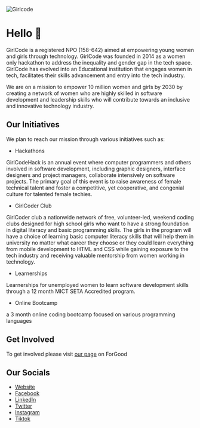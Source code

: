 
![Girlcode](https://cms.girlcode.co.za/wp-content/uploads/2022/11/Social-Media-Banner.png)

# Hello 👋

GirlCode is a registered NPO (158-642) aimed at empowering young women and girls through technology. GirlCode was founded in 2014 as a women only hackathon to address the inequality and gender gap in the tech space. GirlCode has evolved into an Educational institution that engages women in tech, facilitates their skills advancement and entry into the tech industry.

We are on a mission to empower 10 million women and girls by 2030 by creating a network of women who are highly skilled in software development and leadership skills who will contribute towards an inclusive and innovative technology industry.

## Our Initiatives

We plan to reach our mission through various initiatives such as:

- Hackathons

GirlCodeHack is an annual event where computer programmers and others involved in software development, including graphic designers, interface designers and project managers, collaborate intensively on software projects. The primary goal of this event is to raise awareness of female technical talent and foster a competitive, yet cooperative, and congenial culture for talented female techies.

- GirlCoder Club

GirlCoder club a nationwide network of free, volunteer-led, weekend coding clubs designed for high school girls who want to have a strong foundation in digital literacy and basic programming skills. The girls in the program will have a choice of learning basic computer literacy skills that will help them in university no matter what career they choose or they could learn everything from mobile development to HTML and CSS while gaining exposure to the tech industry and receiving valuable mentorship from women working in technology.

- Learnerships

Learnerships for unemployed women to learn software development skills through a 12 month MICT SETA Accredited program.

- Online Bootcamp

a 3 month online coding bootcamp focused on various programming languages

## Get Involved

To get involved please visit [our page](https://www.forgood.co.za/causes/girlcode) on ForGood

## Our Socials

- [Website](https://girlcode.co.za/)
- [Facebook](https://www.facebook.com/GirlCodeZA/)
- [LinkedIn](https://www.linkedin.com/company/girlcodeza/)
- [Twitter](https://twitter.com/GirlCode_za)
- [Instagram](https://www.instagram.com/girlcode_za/)
- [Tiktok](https://www.tiktok.com/@girlcodeza/)

